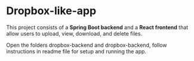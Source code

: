 # Dropbox-like-app

This project consists of a **Spring Boot backend** and a **React frontend** that allow users to upload, view, download, and delete files.

Open the folders dropbox-backend and dropbox-backend, follow instructions in readme file for setup and running the app.